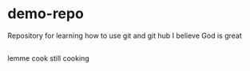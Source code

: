 # demo-repo
Repository for learning how to use git and git hub
I believe God is great

##

lemme cook
still cooking